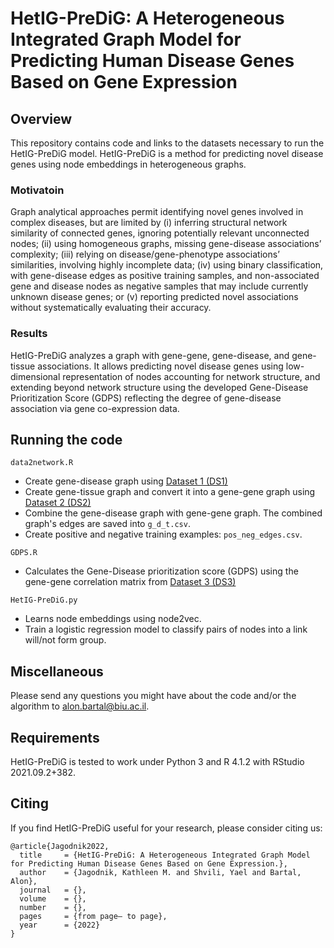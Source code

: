 # HetIG-PreDiG: A Heterogeneous Integrated Graph Model for Predicting Human Disease Genes Based on Gene Expression

## Overview
This repository contains code and links to the datasets necessary to run the HetIG-PreDiG model. 
HetIG-PreDiG is a method for predicting novel disease genes using node embeddings in heterogeneous graphs.

### Motivatoin
Graph analytical approaches permit identifying novel genes involved in complex diseases, but are limited by (i) inferring structural network similarity of connected genes, ignoring potentially relevant unconnected nodes; (ii) using homogeneous graphs, missing gene-disease associations’ complexity; (iii) relying on disease/gene-phenotype associations’ similarities, involving highly incomplete data; (iv) using binary classification, with gene-disease edges as positive training samples, and non-associated gene and disease nodes as negative samples that may include currently unknown disease genes; or (v) reporting predicted novel associations without systematically evaluating their accuracy. 

### Results
HetIG-PreDiG analyzes a graph with gene-gene, gene-disease, and gene-tissue associations. It allows predicting novel disease genes using low-dimensional representation of nodes accounting for network structure, and extending beyond network structure using the developed Gene-Disease Prioritization Score (GDPS) reflecting the degree of gene-disease association via gene co-expression data.

## Running the code

`data2network.R`
  * Create gene-disease graph using [Dataset 1 (DS1)](https://www.disgenet.org/downloads)
  * Create gene-tissue graph and convert it into a gene-gene graph using [Dataset 2 (DS2)](https://www.proteinatlas.org/about/download)
  * Combine the gene-disease graph with gene-gene graph. The combined graph's edges are saved into `g_d_t.csv`.
  * Create positive and negative training examples: `pos_neg_edges.csv`.


`GDPS.R` 
* Calculates the Gene-Disease prioritization score (GDPS) using the gene-gene correlation matrix from [Dataset 3 (DS3)](https://maayanlab.cloud/archs4/download.html)

`HetIG-PreDiG.py` 
* Learns node embeddings using node2vec.
* Train a logistic regression model to classify pairs of nodes into a link will/not form group. 



## Miscellaneous
Please send any questions you might have about the code and/or the algorithm to alon.bartal@biu.ac.il.

## Requirements
HetIG-PreDiG is tested to work under Python 3 and R 4.1.2 with RStudio 2021.09.2+382.

## Citing
If you find HetIG-PreDiG useful for your research, please consider citing us:
```
@article{Jagodnik2022,
  title     = {HetIG-PreDiG: A Heterogeneous Integrated Graph Model for Predicting Human Disease Genes Based on Gene Expression.},
  author    = {Jagodnik, Kathleen M. and Shvili, Yael and Bartal, Alon},
  journal   = {},
  volume    = {},
  number    = {},
  pages     = {from page– to page},
  year      = {2022}
}
```

